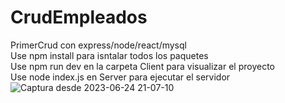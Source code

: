 # CrudEmpleados
PrimerCrud con express/node/react/mysql   
Use npm install para isntalar todos los paquetes  
Use npm run dev en la carpeta Client para visualizar el proyecto  
Use node index.js en Server para ejecutar el servidor   
![Captura desde 2023-06-24 21-07-10](https://github.com/Kevin-AC/CrudEmpleados/assets/56416438/b34a6296-e1cf-4f7f-b1af-69fac3c80cee)
